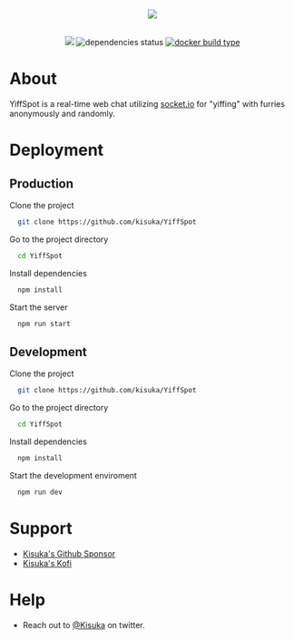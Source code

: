 <div align="center">
  <br/>
  <br/>
  <img src="https://raw.githubusercontent.com/xhayper/YiffSpot/master/.github/logo.png">
  <br/>
  <br/>
  <p>
    <img src="https://img.shields.io/github/package-json/v/kisuka/YiffSpot">
    <img src="https://img.shields.io/librariesio/github/kisuka/YiffSpot" alt="dependencies status"/>
    <a href="https://hub.docker.com/r/kisuka/yiffspot"><img src="https://img.shields.io/docker/automated/kisuka/yiffspot" alt="docker build type"/></a>
  </p>
</div>

# About

YiffSpot is a real-time web chat utilizing [socket.io](https://socket.io/) for "yiffing" with furries anonymously and randomly.

# Deployment

<!-- TODO: Add Docket Instruction -->

## Production

Clone the project

```bash
  git clone https://github.com/kisuka/YiffSpot
```

Go to the project directory

```bash
  cd YiffSpot
```

Install dependencies

```bash
  npm install
```

Start the server

```bash
  npm run start
```

## Development

Clone the project

```bash
  git clone https://github.com/kisuka/YiffSpot
```

Go to the project directory

```bash
  cd YiffSpot
```

Install dependencies

```bash
  npm install
```

Start the development enviroment

```bash
  npm run dev
```

# Support
- [Kisuka's Github Sponsor](https://github.com/sponsors/kisuka)
- [Kisuka's Kofi](https://ko-fi.com/kisuka)

# Help
- Reach out to [@Kisuka](https://twitter.com/KisukaKiza) on twitter.